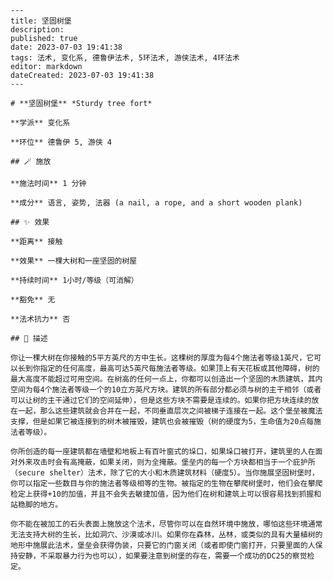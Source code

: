
    ---
    title: 坚固树堡
    description: 
    published: true
    date: 2023-07-03 19:41:38
    tags: 法术, 变化系, 德鲁伊法术, 5环法术, 游侠法术, 4环法术
    editor: markdown
    dateCreated: 2023-07-03 19:41:38
    ---

    # **坚固树堡** *Sturdy tree fort*

    **学派** 变化系 

    **环位** 德鲁伊 5, 游侠 4

    ## 🪄 施放

    **施法时间** 1 分钟

    **成分** 语言, 姿势, 法器 (a nail, a rope, and a short wooden plank)

    ## ✨ 效果  

    **距离** 接触 

    **效果** 一棵大树和一座坚固的树屋 

    **持续时间** 1小时/等级（可消解） 

    **豁免** 无

    **法术抗力** 否

    ## 📖 描述

    你让一棵大树在你接触的5平方英尺的方中生长。这棵树的厚度为每4个施法者等级1英尺，它可以长到你指定的任何高度，最高可达5英尺每施法者等级。如果顶上有天花板或其他障碍，树的最大高度不能超过可用空间。在树高的任何一点上，你都可以创造出一个坚固的木质建筑，其内空间为每4个施法者等级一个的10立方英尺方块。建筑的所有部分都必须与树的主干相邻（或者可以让树的主干通过它们的空间延伸），但是这些方块不需要是连续的。如果你把方块连续的放在一起，那么这些建筑就会合并在一起，不同垂直层次之间被梯子连接在一起。这个堡垒被魔法支撑，但是如果它被连接到的树木被摧毁，建筑也会被摧毁（树的硬度为5，生命值为20点每施法者等级）。

    你所创造的每一座建筑都在墙壁和地板上有百叶窗式的垛口，如果垛口被打开，建筑里的人在面对外来攻击时会有高掩蔽，如果关闭，则为全掩蔽。堡垒内的每一个方块都相当于一个庇护所（secure shelter）法术，除了它的大小和木质建筑材料（硬度5）。当你施展坚固树堡时，你可以指定一些数目与你的施法者等级相等的生物。被指定的生物在攀爬树堡时，他们会在攀爬检定上获得+10的加值，并且不会失去敏捷加值，因为他们在树和建筑上可以很容易找到抓握和站稳脚的地方。

    你不能在被加工的石头表面上施放这个法术，尽管你可以在自然环境中施放，哪怕这些环境通常无法支持大树的生长，比如洞穴、沙漠或冰川。如果你在森林，丛林，或类似的具有大量植树的地形中施展此法术，堡垒会获得伪装，只要它的门窗关闭（或者即使门窗打开，只要里面的人保持安静，不采取暴力行为也可以），如果要注意到树堡的存在，需要一个成功的DC25的察觉检定。
    